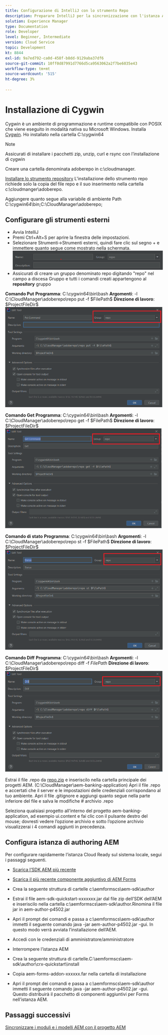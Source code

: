 ```yaml
---
title: Configurazione di IntelliJ con lo strumento Repo
description: Preparare IntelliJ per la sincronizzazione con l'istanza AEM cloud ready
solution: Experience Manager
type: Documentation
role: Developer
level: Beginner, Intermediate
version: Cloud Service
topic: Development
kt: 8844
exl-id: 9a7ed792-ca0d-458f-b8dd-9129aba37df6
source-git-commit: 10ff0d87991d7766d5ca9563062a2f7be6035e43
workflow-type: tm+mt
source-wordcount: '515'
ht-degree: 3%

---
```


# Installazione di Cygwin


Cygwin è un ambiente di programmazione e runtime compatibile con POSIX che viene eseguito in modalità nativa su Microsoft Windows.
Installa [Cygwin](https://www.cygwin.com/). Ho installato nella cartella C:\cygwin64
>[!NOTE]
> Assicurati di installare i pacchetti zip, unzip, curl e rsync con l’installazione di cygwin

Creare una cartella denominata adoberepo in c:\cloudmanager.

[Installare lo strumento repository](https://github.com/Adobe-Marketing-Cloud/tools/tree/master/repo) L&#39;installazione dello strumento repo richiede solo la copia del file repo e il suo inserimento nella cartella c:\cloudmanger\adoberepo.

Aggiungere quanto segue alla variabile di ambiente Path C:\cygwin64\bin;C:\CloudManager\adoberepo;

## Configurare gli strumenti esterni

* Avvia IntelliJ
* Premi Ctrl+Alt+S per aprire la finestra delle impostazioni.
* Selezionare Strumenti->Strumenti esterni, quindi fare clic sul segno + e immettere quanto segue come mostrato nella schermata.
  ![rep](assets/repo.png)
* Assicurati di creare un gruppo denominato repo digitando &quot;repo&quot; nel campo a discesa Gruppo e tutti i comandi creati appartengono al **repository** gruppo


**Comando Put**
**Programma**: C:\cygwin64\bin\bash
**Argomenti**: -l C:\CloudManager\adoberepo\repo put -f \$FilePath\$
**Direzione di lavoro**: \$ProjectFileDir\$
![put-command](assets/put-command.png)

**Comando Get**
**Programma**: C:\cygwin64\bin\bash
**Argomenti**: -l C:\CloudManager\adoberepo\repo get -f \$FilePath\$
**Direzione di lavoro**: \$ProjectFileDir\$
![get-command](assets/get-command.png)

**Comando di stato**
**Programma**: C:\cygwin64\bin\bash
**Argomenti**: -l C:\CloudManager\adoberepo\repo st -f \$FilePath\$
**Direzione di lavoro**: \$ProjectFileDir\$
![status-command](assets/status-command.png)

**Comando Diff**
**Programma**: C:\cygwin64\bin\bash
**Argomenti**: -l C:\CloudManager\adoberepo\repo diff -f $FilePath$
**Direzione di lavoro**: \$ProjectFileDir\$
![diff-command](assets/diff-command.png)

Estrai il file .repo da [repo.zip](assets/repo.zip) e inseriscilo nella cartella principale dei progetti AEM. (C:\CloudManager\aem-banking-application) Apri il file .repo e accertati che il server e le impostazioni delle credenziali corrispondano al tuo ambiente.
Apri il file .gitignore e aggiungi quanto segue nella parte inferiore del file e salva le modifiche \# archivio .repo

Seleziona qualsiasi progetto all’interno del progetto aem-banking-application, ad esempio ui.content e fai clic con il pulsante destro del mouse; dovresti vedere l’opzione archivio e sotto l’opzione archivio visualizzerai i 4 comandi aggiunti in precedenza.

## Configura istanza di authoring AEM

Per configurare rapidamente l’istanza Cloud Ready sul sistema locale, segui i passaggi seguenti.
* [Scarica l’SDK AEM più recente](https://experience.adobe.com/#/downloads/content/software-distribution/it/aemcloud.html)

* [Scarica il più recente componente aggiuntivo di AEM Forms](https://experience.adobe.com/#/downloads/content/software-distribution/it/aemcloud.html)

* Crea la seguente struttura di cartelle c:\aemformscs\aem-sdk\author

* Estrai il file aem-sdk-quickstart-xxxxxxx.jar dal file zip dell’SDK dell’AEM e inseriscilo nella cartella c:\aemformscs\aem-sdk\author.Rinomina il file jar in aem-author-p4502.jar

* Apri il prompt dei comandi e passa a c:\aemformscs\aem-sdk\author immetti il seguente comando java -jar aem-author-p4502.jar -gui. In questo modo verrà avviata l’installazione dell’AEM.
* Accedi con le credenziali di amministratore/amministratore
* Interrompere l’istanza AEM
* Crea la seguente struttura di cartelle.C:\aemformscs\aem-sdk\author\crx-quickstart\install
* Copia aem-forms-addon-xxxxxx.far nella cartella di installazione
* Apri il prompt dei comandi e passa a c:\aemformscs\aem-sdk\author immetti il seguente comando java -jar aem-author-p4502.jar -gui. Questo distribuirà il pacchetto di componenti aggiuntivi per Forms nell’istanza AEM.

## Passaggi successivi

[Sincronizzare i moduli e i modelli AEM con il progetto AEM](./deploy-your-first-form.md)
